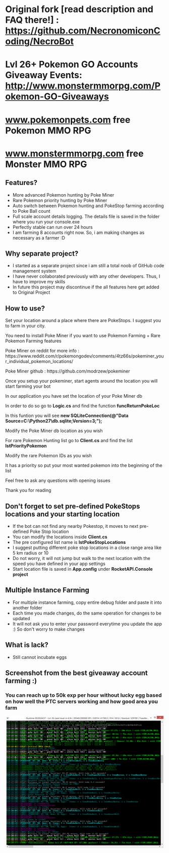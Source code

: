 # Original fork [read description and FAQ there!] : https://github.com/NecronomiconCoding/NecroBot
# Lvl 26+ Pokemon GO Accounts Giveaway Events: http://www.monstermmorpg.com/Pokemon-GO-Giveaways 
# www.pokemonpets.com free Pokemon MMO RPG
# www.monstermmorpg.com free Monster MMO RPG

## Features? 
- More advanced Pokemon hunting by Poke Miner
- Rare Pokemon priority hunting by Poke Miner
- Auto switch between Pokemon hunting and PokeStop farming according to Poke Ball count
- Full scale account details logging. The details file is saved in the folder where you run your console.exe
- Perfectly stable can run over 24 hours
- I am farming 8 accounts right now. So, i am making changes as necessary as a farmer :D

## Why separate project?
- I started as a separate project since i am still a total noob of GitHub code management system
- I have never collaborated previously with any other developers. Thus, I have to improve my skills
- In future this project may discontinue if the all features here get added to Original Project

## How to use?
<p>Set your location around a place where there are PokeStops. I suggest you to farm in your city.</p>
<p>You need to install Poke Miner if you want to use Pokemon Farming + Rare Pokemon Farming features</p>
<p>Poke Miner on reddit for more info : https://www.reddit.com/r/pokemongodev/comments/4tz66s/pokeminer_your_individual_pokemon_locations/</p>
<p>Poke Miner github : https://github.com/modrzew/pokeminer</p>

<p>Once you setup your pokeminer, start agents around the location you will start farming your bot</p>

<p>In our application you have set the location of your Poke Miner db</p>
<p>In order to do so go to <b>Logic.cs</b> and find the function <b>funcReturnPokeLoc</b></p>
<p>In this funtion you will see <b>new SQLiteConnection(@"Data Source=C:\Python27\db.sqlite;Version=3;");</b></p>
<p>Modify the Poke Miner db location as you wish</p>

<p>For rare Pokemon Hunting list go to <b>Client.cs</b> and find the list <b>lstPriorityPokemon</b></p>
<p>Modify the rare Pokemon IDs as you wish</p>

<p>It has a priority so put your most wanted pokemon into the beginning of the list</p>

<p>Feel free to ask any questions with opening issues</p>

<p>Thank you for reading</p>

## Don't forget to set pre-defined PokeStops locations and your starting location
- If the bot can not find any nearby Pokestop, it moves to next pre-defined Poke Stop location
- You can modify the locations inside <b>Client.cs</b>
- The pre configured list name is <b>lstPokeStopLocations</b>
- I suggest putting different poke stop locations in a close range area like 5 km radius or 10
- Do not worry, it will not jump but walk to the next location with the speed you have defined in your app settings
- Start location file is saved in <b>App.config</b> under <b>RocketAPI.Console project</b>

## Multiple Instance Farming
- For multiple instance farming, copy entire debug folder and paste it into another folder
- Each time you made changes, do the same operation for changes to be updated
- It will not ask you to enter your password everytime you update the app :) So don't worry to make changes

## What is lack?
- Still cannot incubate eggs

## Screenshot from the best giveaway account farming :) 
### You can reach up to 50k exp per hour without lucky egg based on how well the PTC servers working and how good area you farm

![Pokemon Go Bot Screen!](Static/pokemon-go-bot.png)
